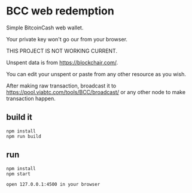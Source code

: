 # BCC web redemption

Simple BitcoinCash web wallet.

Your private key won't go our from your browser.

THIS PROJECT IS NOT WORKING CURRENT.

Unspent data is from https://blockchair.com/.

You can edit your unspent or paste from any other resource as you wish.

After making raw transaction, broadcast it to https://pool.viabtc.com/tools/BCC/broadcast/ or any other node to make transaction happen.

## build it
```
npm install
npm run build
```
## run
```
npm install
npm start

open 127.0.0.1:4500 in your browser
```
